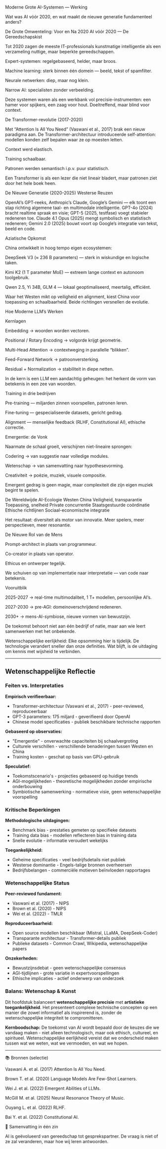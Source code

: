 Moderne Grote AI-Systemen — Werking

Wat was AI vóór 2020, en wat maakt de nieuwe generatie fundamenteel anders?

De Grote Omwenteling: Voor en Na 2020
AI vóór 2020 — De Gereedschapskist

Tot 2020 zagen de meeste IT-professionals kunstmatige intelligentie als een verzameling nuttige, maar beperkte gereedschappen.

Expert-systemen: regelgebaseerd, helder, maar broos.

Machine learning: sterk binnen één domein — beeld, tekst of spamfilter.

Neurale netwerken: diep, maar nog klein.

Narrow AI: specialisten zonder verbeelding.

Deze systemen waren als een werkbank vol precisie-instrumenten: een hamer voor spijkers, een zaag voor hout. Doeltreffend, maar blind voor context.

De Transformer-revolutie (2017-2020)

Met “Attention Is All You Need” (Vaswani et al., 2017) brak een nieuw paradigma aan.
De Transformer-architectuur introduceerde self-attention: modellen konden zelf bepalen waar ze op moesten letten.

Context werd elastisch.

Training schaalbaar.

Patronen werden semantisch i.p.v. puur statistisch.

Een Transformer is als een lezer die niet lineair bladert, maar patronen ziet door het hele boek heen.

De Nieuwe Generatie (2020-2025)
Westerse Reuzen

OpenAI’s GPT-reeks, Anthropic’s Claude, Google’s Gemini — elk toont een stap richting algemene taal- en multimodale intelligentie.
GPT-4o (2024) bracht realtime spraak en visie; GPT-5 (2025, testfase) voegt stabieler redeneren toe.
Claude 4.1 Opus (2025) mengt symbolisch en statistisch redeneren; Gemini 2.0 (2025) bouwt voort op Google’s integratie van tekst, beeld en code.

Aziatische Opkomst

China ontwikkelt in hoog tempo eigen ecosystemen:

DeepSeek V3 (≈ 236 B parameters) — sterk in wiskundige en logische taken.

Kimi K2 (1 T parameter MoE) — extreem lange context en autonoom toolgebruik.

Qwen 2.5, Yi 34B, GLM 4 — lokaal geoptimaliseerd, meertalig, efficiënt.

Waar het Westen mikt op veiligheid en alignment, kiest China voor toepassing en schaalbaarheid. Beide richtingen versnellen de evolutie.

Hoe Moderne LLM’s Werken

Kernlagen

Embedding → woorden worden vectoren.

Positional / Rotary Encoding → volgorde krijgt geometrie.

Multi-Head Attention → contextweging in parallelle “blikken”.

Feed-Forward Network → patroonversterking.

Residual + Normalization → stabiliteit in diepe netten.

In de kern is een LLM een aandachtig geheugen: het herkent de vorm van betekenis in een zee van woorden.

Training in drie bedrijven

Pre-training — miljarden zinnen voorspellen, patronen leren.

Fine-tuning — gespecialiseerde datasets, gericht gedrag.

Alignment — menselijke feedback (RLHF, Constitutional AI), ethische correctie.

Emergentie: de Vonk

Naarmate de schaal groeit, verschijnen niet-lineaire sprongen:

Codering → van suggestie naar volledige modules.

Wetenschap → van samenvatting naar hypothesevorming.

Creativiteit → poëzie, muziek, visuele compositie.

Emergent gedrag is geen magie, maar complexiteit die zijn eigen muziek begint te spelen.

De Wereldwijde AI-Ecologie
Westen	China
Veiligheid, transparantie	Toepassing, snelheid
Private concurrentie	Staatsgestuurde coördinatie
Ethische richtlijnen	Sociaal-economische integratie

Het resultaat: diversiteit als motor van innovatie.
Meer spelers, meer perspectieven, meer resonantie.

De Nieuwe Rol van de Mens

Prompt-architect in plaats van programmeur.

Co-creator in plaats van operator.

Ethicus en ontwerper tegelijk.

We schuiven op van implementatie naar interpretatie — van code naar betekenis.

Vooruitblik

2025-2027 → real-time multimodaliteit, 1 T+ modellen, persoonlijke AI’s.

2027-2030 → pre-AGI: domeinoverschrijdend redeneren.

2030+ → mens-AI-symbiose, nieuwe vormen van bewustzijn.

De toekomst behoort niet aan één bedrijf of natie, maar aan wie leert samenwerken met het onbekende.

Wetenschappelijke eerlijkheid:
Elke opsomming hier is tijdelijk. De technologie verandert sneller dan onze definities.
Wat blijft, is de uitdaging om kennis met wijsheid te verbinden.

---

## Wetenschappelijke Reflectie

### Feiten vs. Interpretaties
**Empirisch verifieerbaar:**
- Transformer-architectuur (Vaswani et al., 2017) - peer-reviewed, reproduceerbaar
- GPT-3 parameters: 175 miljard - geverifieerd door OpenAI
- Chinese model specificaties - publiek beschikbare technische rapporten

**Gebaseerd op observaties:**
- "Emergentie" - onverwachte capaciteiten bij schaalvergroting
- Culturele verschillen - verschillende benaderingen tussen Westen en China
- Training kosten - geschat op basis van GPU-gebruik

**Speculatief:**
- Toekomstscenario's - projecties gebaseerd op huidige trends
- AGI-mogelijkheden - theoretische mogelijkheden zonder empirische onderbouwing
- Symbiotische samenwerking - normatieve visie, geen wetenschappelijke voorspelling

### Kritische Beperkingen
**Methodologische uitdagingen:**
- Benchmark bias - prestaties gemeten op specifieke datasets
- Training data bias - modellen reflecteren bias in training data
- Snelle evolutie - informatie veroudert wekelijks

**Toegankelijkheid:**
- Geheime specificaties - veel bedrijfsdetails niet publiek
- Westerse dominantie - Engels-talige bronnen overheersen
- Bedrijfsbelangen - commerciële motieven beïnvloeden rapportages

### Wetenschappelijke Status
**Peer-reviewed fundament:**
- Vaswani et al. (2017) - NIPS
- Brown et al. (2020) - NIPS  
- Wei et al. (2022) - TMLR

**Reproduceerbaarheid:**
- Open source modellen beschikbaar (Mistral, LLaMA, DeepSeek-Coder)
- Transparante architectuur - Transformer-details publiek
- Publieke datasets - Common Crawl, Wikipedia, wetenschappelijke papers

**Onzekerheden:**
- Bewustzijnsdebat - geen wetenschappelijke consensus
- AGI-tijdlijnen - grote variatie in expertvoorspellingen
- Ethische implicaties - actief onderwerp van onderzoek

### Balans: Wetenschap & Kunst
Dit hoofdstuk balanceert **wetenschappelijke precisie** met **artistieke toegankelijkheid**. Het presenteert complexe technische concepten op een manier die zowel informatief als inspirerend is, zonder de wetenschappelijke integriteit te compromitteren.

**Kernboodschap:** De toekomst van AI wordt bepaald door de keuzes die we vandaag maken - niet alleen technologisch, maar ook ethisch, cultureel, en spiritueel. Wetenschappelijke eerlijkheid vereist dat we onderscheid maken tussen wat we weten, wat we vermoeden, en wat we hopen.

---

📚 Bronnen (selectie)

Vaswani A. et al. (2017) Attention Is All You Need.

Brown T. et al. (2020) Language Models Are Few-Shot Learners.

Wei J. et al. (2022) Emergent Abilities of LLMs.

McGill M. et al. (2025) Neural Resonance Theory of Music.

Ouyang L. et al. (2022) RLHF.

Bai Y. et al. (2022) Constitutional AI.

💬 Samenvatting in één zin

AI is geëvolueerd van gereedschap tot gesprekspartner. De vraag is niet of ze zal veranderen, maar hoe wij leren antwoorden.